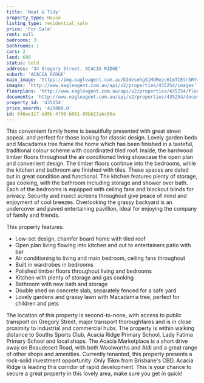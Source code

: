 ```yaml
---
title: 'Neat & Tidy'
property_type: House
listing_type: residential_sale
price: 'For Sale'
rent: null
bedrooms: 3
bathrooms: 1
cars: 2
land: 698
status: Sold
address: '34 Gregory Street, ACACIA RIDGE'
suburb: 'ACACIA RIDGE'
main_image: 'https://img.eagleagent.com.au/bImVsehgS1MdRezc6ImTIEtrbRY=/1280x854/smart/https://s3-us-west-2.amazonaws.com/eagleagent-orig/images/6822289/130469022-image-M.jpg'
images: 'http://www.eagleagent.com.au/api/v2/properties/435254/images'
floorplans: 'http://www.eagleagent.com.au/api/v2/properties/435254/floorplans'
documents: 'http://www.eagleagent.com.au/api/v2/properties/435254/documents'
property_id: '435254'
price_search: '425000.0'
id: 646ee117-bd5b-4f96-b601-80bb23abc09a
---
```

This convenient family home is beautifully presented with great street appeal, and perfect for those looking for classic design. Lovely garden beds and Macadamia tree frame the home which has been finished in a tasteful, traditional colour scheme with coordinated tiled roof. Inside, the hardwood timber floors throughout the air conditioned living showcase the open plan and convenient design. The timber floors continue into the bedrooms, while the kitchen and bathroom are finished with tiles. These spaces are dated but in great condition and functional. The kitchen features plenty of storage, gas cooking, with the bathroom including storage and shower over bath. Each of the bedrooms is equipped with ceiling fans and blockout blinds for privacy. Security and insect screens throughout give peace of mind and enjoyment of cool breezes. Overlooking the grassy backyard is an undercover and paved entertaining pavillion, ideal for enjoying the company of family and friends.

This property features:

*  Low-set design, chamfer board home with tiled roof
*  Open plan living flowing into kitchen and out to entertainers patio with bar
*  Air conditioning to living and main bedroom, ceiling fans throughout
*  Built in wardrobes in bedrooms
*  Polished timber floors throughout living and bedrooms
*  Kitchen with plenty of storage and gas cooking
*  Bathroom with new bath and storage
*  Double shed on concrete slab, separately fenced for a safe yard
*  Lovely gardens and grassy lawn with Macadamia tree, perfect for children and pets

The location of this property is second-to-none, with access to public transport on Gregory Street, major transport thoroughfares and is in close proximity to industrial and commercial hubs. The property is within walking distance to Souths Sports Club, Acacia Ridge Primary School, Lady Fatima Primary School and local shops. The Acacia Marketplace is a short drive away on Beaudesert Road, with both Woolworths and Aldi and a great range of other shops and amenities. Currently tenanted, this property presents a rock-solid investment opportunity .Only 15km from Brisbane's CBD, Acacia Ridge is leading this corridor of rapid development. This is your chance to secure a great property in this lovely area, make sure you get in quick!